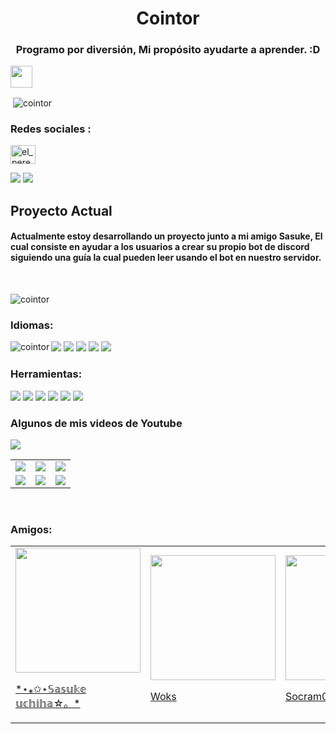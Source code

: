 <h1  style="#88e7dd" align="center">Cointor</h1> 
<h3 align="center">Programo por diversión, Mi propósito ayudarte a aprender. :D</h3> <img src="https://cdn.discordapp.com/emojis/864313776051191848.png?v=1" width="35px"> 
<p>&nbsp;<img align="center" src="https://github-readme-stats.vercel.app/api?username=cointor&show_icons=true&locale=es&theme=tokyonight" alt="cointor" /></p> 

<h3 align="left">Redes sociales :</h3>
<p align="left">
<a href="https://instagram.com/el_pereyra" target="blank"><img align="center" src="https://raw.githubusercontent.com/rahuldkjain/github-profile-readme-generator/master/src/images/icons/Social/instagram.svg" alt="el_pereyra" height="30" width="40" /></a></p>
<img src="https://img.shields.io/badge/Discord-7289DA?style=for-the-badge&logo=discord&logoColor=white" href="https://www.cointor.cf/discord.html">
<img src="https://img.shields.io/badge/YouTube-FF0000?style=for-the-badge&logo=youtube&logoColor=white" href="https://www.youtube.com/channel/UC533ULEaGNCG01Ojv2Dtavw">

<h2>Proyecto Actual</h2>
<h4>Actualmente estoy desarrollando un proyecto junto a mi amigo Sasuke, El cual consiste en ayudar a los usuarios a crear su propio bot de discord siguiendo una guía la cual pueden leer usando el bot en nuestro servidor. </h4>
<br>
<p><img href="https://github.com/Cointor/Crea-Tu-Bot" align="center" src="https://github-readme-stats.vercel.app/api/pin?username=cointor&repo=crea-tu-bot&theme=tokyonight" alt="cointor" /></p>

<h3 align="left">Idiomas:</h3>

<p><img align="left" src="https://github-readme-stats.vercel.app/api/top-langs?username=cointor&show_icons=true&locale=es&layout&theme=tokyonight" alt="cointor" /></p>

<img src="https://img.shields.io/badge/HTML5-E34F26?style=for-the-badge&logo=html5&logoColor=white">
<img src="https://img.shields.io/badge/CSS-239120?&style=for-the-badge&logo=css3&logoColor=white">
<img src="https://img.shields.io/badge/JavaScript-323330?style=for-the-badge&logo=javascript&logoColor=F7DF1E">
<img src="https://img.shields.io/badge/json-5E5C5C?style=for-the-badge&logo=json&logoColor=white">
<img src="https://img.shields.io/badge/Python-3776AB?style=for-the-badge&logo=python&logoColor=white">
<br>
<h3 align="left">Herramientas:</h3>
<p>
<img src="https://img.shields.io/badge/Node.js-339933?style=for-the-badge&logo=nodedotjs&logoColor=white">
<img src="https://img.shields.io/badge/replit-667881?style=for-the-badge&logo=replit&logoColor=white">
<img src="https://img.shields.io/badge/Netlify-00C7B7?style=for-the-badge&logo=netlify&logoColor=white">
<img src="https://img.shields.io/badge/sublime_text-%23575757.svg?&style=for-the-badge&logo=sublime-text&logoColor=important">
<img src="https://img.shields.io/badge/Notepad++-90E59A.svg?style=for-the-badge&logo=notepad%2B%2B&logoColor=black">
<img src="https://img.shields.io/badge/Canva-%2300C4CC.svg?&style=for-the-badge&logo=Canva&logoColor=white">
</p>
<h3>Algunos de mis videos de Youtube</h3>
<img src="https://img.shields.io/badge/YouTube-FF0000?style=for-the-badge&logo=youtube&logoColor=white" href="https://www.youtube.com/channel/UC533ULEaGNCG01Ojv2Dtavw">
<table style="width:100%">
  <tr>
    <td>
	<a href="https://youtu.be/RS4D3a7ZYW8">
  		<img src="http://i3.ytimg.com/vi/RS4D3a7ZYW8/maxresdefault.jpg">
	</a>
	</td>
    <td>
	<a href="https://youtu.be/80g5A35_NOU">
  		<img src="http://i3.ytimg.com/vi/80g5A35_NOU/maxresdefault.jpg">
	</a>
	</td>
    <td>
	<a href="https://youtu.be/7O5UF2em0MM">
  		<img src="http://i3.ytimg.com/vi/7O5UF2em0MM/maxresdefault.jpg">
	</a>
	</td>
  </tr>
  <tr>
    <td>
	<a href="https://youtu.be/IP8qcw8YzQY">
  		<img src="http://i3.ytimg.com/vi/IP8qcw8YzQY/maxresdefault.jpg">
	</a>
	</td>
	<td>
	<a href="https://youtu.be/jM1WZ0mX1w0">
  		<img src="http://i3.ytimg.com/vi/jM1WZ0mX1w0/maxresdefault.jpg">
	</a>
	</td>
	 <td>
	<a href="https://youtu.be/buPBFFKUvT4">
  		<img src="http://i3.ytimg.com/vi/buPBFFKUvT4/maxresdefault.jpg">
	</a>
	</td>
	 
</table>
<br>
<h3>Amigos:</h3>
<table style="width:100%">
  <tr>
    <td>
	<a href="https://www.mikuoficial.ga/">
  		<img src="https://cdn.discordapp.com/avatars/753769842506727504/a_1a51290dc9392b96b9a4f9a532f1463c.gif?size=1024" width="200px">
		<p>*⋆⁎✩⋆𝕊𝕒𝕤𝕦𝕜𝕖 𝕦𝕔𝕙𝕚𝕙𝕒☆。*</p>
	</a>
	</td>
    <td>
	<a href="https://woks-web.rushercraft2.repl.co/">
  		<img src="https://cdn.discordapp.com/avatars/777367944882552882/8b2d25592e581c0eb8a012076048387a.png?size=1024" width="200px">
		<p>Woks</p>
	</a>
	</td>
    <td>
	<a href="https://github.com/socram03">
  		<img src="https://cdn.discordapp.com/avatars/366779196975874049/24c05e2ef1222d8dd6bdad955b4c944a.png?size=1024" width="200px">
		<p>Socram09</p>
	</a>
	</td>
  </tr>
</table>
